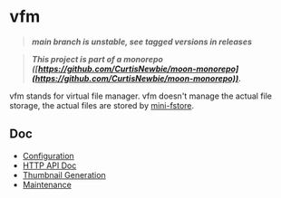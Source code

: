 # vfm

> **_main branch is unstable, see tagged versions in releases_**

> **_This project is part of a monorepo ([https://github.com/CurtisNewbie/moon-monorepo](https://github.com/CurtisNewbie/moon-monorepo))._**

vfm stands for virtual file manager. vfm doesn't manage the actual file storage, the actual files are stored by [mini-fstore](https://github.com/CurtisNewbie/moon-monorepo/tree/main/backend/mini-fstore).

## Doc

- [Configuration](./doc/config.md)
- [HTTP API Doc](./doc/api.md)
- [Thumbnail Generation](./doc/thumbnail.md)
- [Maintenance](./doc/maintenance.md)

